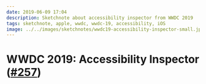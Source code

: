 ```yaml
---
date: 2019-06-09 17:04
description: Sketchnote about accessibility inspector from WWDC 2019
tags: sketchnote, apple, wwdc, wwdc-19, accessibility, iOS
image: ../../images/sketchnotes/wwdc19-accessibility-inspector-small.jpg
---
```


# WWDC 2019: Accessibility Inspector ([#257](https://developer.apple.com/wwdc19/257))
